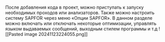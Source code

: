 После добавления кода в проект, можно приступать к запуску необходимых проходов или анализаторов. Также можно настроить систему SAPFOR через меню «Опции SAPFOR». В данном разделе можно включать или отключать некоторые оптимизации, управлять языком выдаваемых сообщений, выходным стилем программы и т.д
![[Pasted image 20241123224055.png]]
